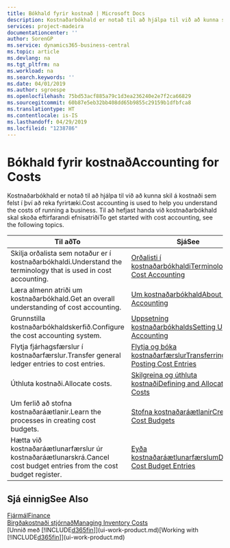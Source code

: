 ```yaml
---
title: Bókhald fyrir kostnað | Microsoft Docs
description: Kostnaðarbókhald er notað til að hjálpa til við að kunna skil á kostnaði sem felst í því að reka fyrirtæki. Til að hefjast handa við kostnaðarbókhald skal skoða eftirfarandi efnisatriði
services: project-madeira
documentationcenter: ''
author: SorenGP
ms.service: dynamics365-business-central
ms.topic: article
ms.devlang: na
ms.tgt_pltfrm: na
ms.workload: na
ms.search.keywords: ''
ms.date: 04/01/2019
ms.author: sgroespe
ms.openlocfilehash: 75bd53acf885a79c1d3ea236240e2e7f2ca66829
ms.sourcegitcommit: 60b87e5eb32bb408dd65b9855c29159b1dfbfca8
ms.translationtype: HT
ms.contentlocale: is-IS
ms.lasthandoff: 04/29/2019
ms.locfileid: "1238786"
---
```

# <a name="accounting-for-costs"></a><span data-ttu-id="c7c37-104">Bókhald fyrir kostnað</span><span class="sxs-lookup"><span data-stu-id="c7c37-104">Accounting for Costs</span></span>
<span data-ttu-id="c7c37-105">Kostnaðarbókhald er notað til að hjálpa til við að kunna skil á kostnaði sem felst í því að reka fyrirtæki.</span><span class="sxs-lookup"><span data-stu-id="c7c37-105">Cost accounting is used to help you understand the costs of running a business.</span></span> <span data-ttu-id="c7c37-106">Til að hefjast handa við kostnaðarbókhald skal skoða eftirfarandi efnisatriði</span><span class="sxs-lookup"><span data-stu-id="c7c37-106">To get started with cost accounting, see the following topics.</span></span>  

|<span data-ttu-id="c7c37-107">Til að</span><span class="sxs-lookup"><span data-stu-id="c7c37-107">To</span></span>|<span data-ttu-id="c7c37-108">Sjá</span><span class="sxs-lookup"><span data-stu-id="c7c37-108">See</span></span>|  
|--------|---------|  
|<span data-ttu-id="c7c37-109">Skilja orðalista sem notaður er í kostnaðarbókhaldi.</span><span class="sxs-lookup"><span data-stu-id="c7c37-109">Understand the terminology that is used in cost accounting.</span></span>|[<span data-ttu-id="c7c37-110">Orðalisti í kostnaðarbókhaldi</span><span class="sxs-lookup"><span data-stu-id="c7c37-110">Terminology in Cost Accounting</span></span>](finance-terminology-in-cost-accounting.md)|  
|<span data-ttu-id="c7c37-111">Læra almenn atriði um kostnaðarbókhald.</span><span class="sxs-lookup"><span data-stu-id="c7c37-111">Get an overall understanding of cost accounting.</span></span>|[<span data-ttu-id="c7c37-112">Um kostnaðarbókhald</span><span class="sxs-lookup"><span data-stu-id="c7c37-112">About Cost Accounting</span></span>](finance-about-cost-accounting.md)|  
|<span data-ttu-id="c7c37-113">Grunnstilla kostnaðarbókhaldskerfið.</span><span class="sxs-lookup"><span data-stu-id="c7c37-113">Configure the cost accounting system.</span></span>|[<span data-ttu-id="c7c37-114">Uppsetning kostnaðarbókhalds</span><span class="sxs-lookup"><span data-stu-id="c7c37-114">Setting Up Cost Accounting</span></span>](finance-set-up-cost-accounting.md)|  
|<span data-ttu-id="c7c37-115">Flytja fjárhagsfærslur í kostnaðarfærslur.</span><span class="sxs-lookup"><span data-stu-id="c7c37-115">Transfer general ledger entries to cost entries.</span></span>|[<span data-ttu-id="c7c37-116">Flytja og bóka kostnaðarfærslur</span><span class="sxs-lookup"><span data-stu-id="c7c37-116">Transferring and Posting Cost Entries</span></span>](finance-transfer-and-post-cost-entries.md)|  
|<span data-ttu-id="c7c37-117">Úthluta kostnaði.</span><span class="sxs-lookup"><span data-stu-id="c7c37-117">Allocate costs.</span></span>|[<span data-ttu-id="c7c37-118">Skilgreina og úthluta kostnaði</span><span class="sxs-lookup"><span data-stu-id="c7c37-118">Defining and Allocating Costs</span></span>](finance-define-and-allocate-costs.md)|  
|<span data-ttu-id="c7c37-119">Um ferlið að stofna kostnaðaráætlanir.</span><span class="sxs-lookup"><span data-stu-id="c7c37-119">Learn the processes in creating cost budgets.</span></span>|[<span data-ttu-id="c7c37-120">Stofna kostnaðaráætlanir</span><span class="sxs-lookup"><span data-stu-id="c7c37-120">Creating Cost Budgets</span></span>](finance-create-cost-budgets.md)|
|<span data-ttu-id="c7c37-121">Hætta við kostnaðaráætlunarfærslur úr kostnaðaráætlunarskrá.</span><span class="sxs-lookup"><span data-stu-id="c7c37-121">Cancel cost budget entries from the cost budget register.</span></span>|[<span data-ttu-id="c7c37-122">Eyða kostnaðaráætlunarfærslum</span><span class="sxs-lookup"><span data-stu-id="c7c37-122">Deleting Cost Budget Entries</span></span>](finance-how-to-delete-cost-budget-entries.md)| 


## <a name="see-also"></a><span data-ttu-id="c7c37-123">Sjá einnig</span><span class="sxs-lookup"><span data-stu-id="c7c37-123">See Also</span></span>  
[<span data-ttu-id="c7c37-124">Fjármál</span><span class="sxs-lookup"><span data-stu-id="c7c37-124">Finance</span></span>](finance.md)  
[<span data-ttu-id="c7c37-125">Birgðakostnaði stjórnað</span><span class="sxs-lookup"><span data-stu-id="c7c37-125">Managing Inventory Costs</span></span>](finance-manage-inventory-costs.md)  
<span data-ttu-id="c7c37-126">[Unnið með [!INCLUDE[d365fin](includes/d365fin_md.md)]](ui-work-product.md)</span><span class="sxs-lookup"><span data-stu-id="c7c37-126">[Working with [!INCLUDE[d365fin](includes/d365fin_md.md)]](ui-work-product.md)</span></span>
